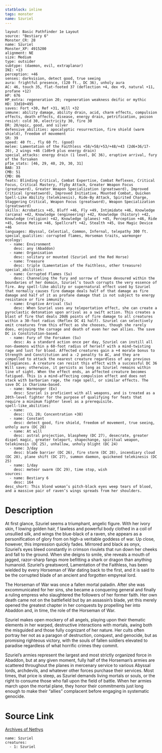 ```yaml
---
statblock: inline
tags: monster
name: Szuriel
---
```

```statblock
layout: Basic Pathfinder 1e Layout
source: "Bestiary 6"
Monster_CR: 28
name: Szuriel
Monster_XP: 4915200
alignment: NE
size: Medium
type: outsider
subtype: (daemon, evil, extraplanar)
INI: +13
perception: +46
senses: darkvision, detect good, true seeing
aura: frightful presence, (120 ft., DC 36), unholy aura
AC: 46, touch 35, flat-footed 37 (deflection +4, dex +9, natural +11, profane +12)
HP: 676
HP_extra: regeneration 20; regeneration weakness deific or mythic
HD: 33d10+495
saves: Fort +30, Ref +31, Will +32
immune: ability damage, ability drain, acid, charm effects, compulsion effects, death effects, disease, energy drain, petrification, poison
resist: cold 30, electricity 30, fire 30
DR: 20/epic, good, and silver
defensive_abilities: apocalyptic resurrection, fire shield (warm shield), freedom of movement
SR: 39
speed: 40 ft., fly 60 ft. (good)
melee: Lamentation of the Faithless +58/+58/+53/+48/+43 (2d6+36/17-20), 2 wings +46 (1d6+9 plus energy drain)
special_attacks: energy drain (1 level, DC 36), eruptive arrival, fury of the forsaken
pf1e_stats: [46, 29, 40, 29, 30, 31]
BAB: 33
CMB: 51
CMD: 86
feats: Blinding Critical, Combat Expertise, Combat Reflexes, Critical Focus, Critical Mastery, Flyby Attack, Greater Weapon Focus (greatsword), Greater Weapon Specialization (greatsword), Improved Critical (greatsword), Improved Initiative, Mounted Combat, Quicken Spell-Like Ability (telekinesis), Ride-By Attack, Spirited Charge, Staggering Critical, Weapon Focus (greatsword), Weapon Specialization (greatsword)
skills: Acrobatics +45, Bluff +46, Fly +49, Intimidate +46, Knowledge (arcana) +42, Knowledge (engineering) +42, Knowledge (history) +42, Knowledge (religion) +42, Knowledge (planes) +45, Perception +46, Ride +45, Sense Motive +46, Spellcraft +42, Stealth +45, Use Magic Device +46
languages: Abyssal, Celestial, Common, Infernal, telepathy 300 ft.
special_qualities: corrupted flames, Horseman traits, warmonger
ecology:
  - name: Environment
    desc: any (Abaddon)
  - name: Organisation
    desc: solitary or mounted (Szuriel and the Red Horse)
  - name: Treasure
    desc: triple (Lamentation of the Faithless, other treasure)
special_abilities:
  - name: Corrupted Flames (Su)
    desc: Channeling the fury and sorrow of those devoured within the boundaries of her domain, Szuriel’s touch corrupts the very essence of fire. Any spell-like ability or supernatural effect used by Szuriel that normally causes fire damage deals half of that damage as fire damage and half of it as profane damage that is not subject to energy resistance or fire immunity.
  - name: Eruptive Arrival (Su)
    desc: When Szuriel uses any teleportation effect, she can create a pyroclastic detonation upon arrival as a swift action. This creates a blast of fire that deals 20d6 points of fire damage to all creatures within a 30-foot radius (Reflex DC 41 half). Szuriel can selectively omit creatures from this effect as she chooses, though she rarely does, enjoying the carnage and death of even her own allies. The save DC is Constitution-based.
  - name: Fury of the Forsaken (Su)
    desc: As a standard action once per day, Szuriel can instill all non-daemons within a 60-foot radius of herself with a mind-twisting rage and lust for blood. Affected creatures gain a +4 morale bonus to Strength and Constitution and a -2 penalty to AC, and they are compelled to attack the nearest creature regardless of any previous allegiances. A creature can resist this effect with a successful DC 36 Will save; otherwise, it persists as long as Szuriel remains within line of sight. When the effect ends, an affected creature becomes fatigued. This is a mind-affecting compulsion effect and does not stack with barbarian rage, the rage spell, or similar effects. The save DC is Charisma-based.
  - name: Warmonger (Ex)
    desc: Szuriel is proficient with all weapons, and is treated as a 20th-level fighter for the purpose of qualifying for feats that require a minimum fighter level as a prerequisite.
spell-like_abilities:
  - name:
    desc: (CL 28; Concentration +38)
  - name: Constant
    desc: detect good, fire shield, freedom of movement, true seeing, unholy aura (DC 28)
  - name: At will
    desc: astral projection, blasphemy (DC 27), desecrate, greater dispel magic, greater teleport, shapechange, spiritual weapon, telekinesis (DC 25), unhallow, unholy blight (DC 24)
  - name: 3/day
    desc: blade barrier (DC 26), fire storm (DC 28), incendiary cloud (DC 28), plane shift (DC 27), summon daemon, quickened telekinesis (DC 25)
  - name: 1/day
    desc: meteor swarm (DC 29), time stop, wish
sources:
  - name: Bestiary 6
    desc: 164
desc_short: This blond woman’s pitch-black eyes weep tears of blood, and a massive pair of raven’s wings spreads from her shoulders.
```
# Description
At first glance, Szuriel seems a triumphant, angelic figure. With her ivory skin, f lowing golden hair, f lawless and powerful body clothed in a coil of unsullied silk, and wings the blue-black of a raven, she appears as a personification of glory from on high-a veritable goddess of war. Up close, however, this impression quickly fades. Mirrored and black as onyx, Szuriel’s eyes bleed constantly in crimson rivulets that run down her cheeks and fall to the ground. When she deigns to smile, she reveals a mouth of jagged, razor-sharp fangs more befitting a shark or dragon than anything humanoid. Szuriel’s greatsword, Lamentation of the Faithless, has been wielded by every Horseman of War dating back to the first, and it is said to be the corrupted blade of an ancient and forgotten empyreal lord. 

The Horseman of War was once a fallen mortal paladin. After she was excommunicated for her sins, she became a conquering general and finally a ruling empress who slaughtered the followers of her former faith. Her own death came not on the battlefield but by an assassin’s blade, yet this merely opened the greatest chapter in her conquests by propelling her into Abaddon and, in time, the role of the Horseman of War. 

Szuriel makes open mockery of all angels, playing upon their thematic elements in her warped, destructive interactions with mortals, awing both the misguided and those fully cognizant of her nature. Her cults often portray her not as a paragon of destruction, conquest, and genocide, but as promising righteous victory, with the souls of fallen soldiers elevated to paradise regardless of what horrific crimes they commit. 

Szuriel’s armies represent the largest and most strictly organized force in Abaddon, but at any given moment, fully half of the Horseman’s armies are scattered throughout the planes in mercenary service to various Abyssal lords, archdevils, and whatever other forces purchase their services. Most times, that price is steep, as Szuriel demands living mortals or souls, or the right to consume those who fall upon the field of battle. When her armies march upon the mortal plane, they honor their commitments just long enough to make their “allies” complacent before engaging in systematic genocide.
# Source Link
[Archives of Nethys](https://aonprd.com/MonsterDisplay.aspx?ItemName=Szuriel)
```encounter-table
name: Szuriel
creatures:
  - 1: Szuriel
```
